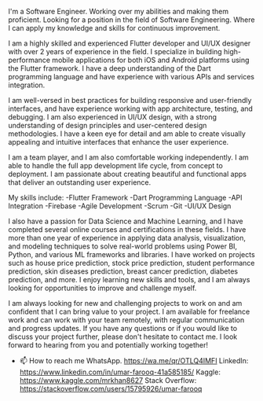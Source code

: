 I'm a Software Engineer. Working over my abilities and making them proficient. Looking for a position in the field of Software Engineering. Where I can apply my knowledge and skills for continuous improvement.

I am a highly skilled and experienced Flutter developer and UI/UX designer with over 2 years of experience in the field. I specialize in building high-performance mobile applications for both iOS and Android platforms using the Flutter framework. I have a deep understanding of the Dart programming language and have experience with various APIs and services integration.

I am well-versed in best practices for building responsive and user-friendly interfaces, and have experience working with app architecture, testing, and debugging. I am also experienced in UI/UX design, with a strong understanding of design principles and user-centered design methodologies. I have a keen eye for detail and am able to create visually appealing and intuitive interfaces that enhance the user experience.

I am a team player, and I am also comfortable working independently. I am able to handle the full app development life cycle, from concept to deployment. I am passionate about creating beautiful and functional apps that deliver an outstanding user experience.

My skills include:
-Flutter Framework
-Dart Programming Language
-API Integration
-Firebase
-Agile Development
-Scrum
-Git
-UI/UX Design

I also have a passion for Data Science and Machine Learning, and I have completed several online courses and certifications in these fields. I have more than one year of experience in applying data analysis, visualization, and modeling techniques to solve real-world problems using Power BI, Python, and various ML frameworks and libraries. I have worked on projects such as house price prediction, stock price prediction, student performance prediction, skin diseases prediction, breast cancer prediction, diabetes prediction, and more. I enjoy learning new skills and tools, and I am always looking for opportunities to improve and challenge myself.

I am always looking for new and challenging projects to work on and am confident that I can bring value to your project. I am available for freelance work and can work with your team remotely, with regular communication and progress updates. If you have any questions or if you would like to discuss your project further, please don't hesitate to contact me. I look forward to hearing from you and potentially working together!

- 📫 How to reach me 
WhatsApp. https://wa.me/qr/OTLQ4IMFI
LinkedIn: https://www.linkedin.com/in/umar-farooq-41a585185/
Kaggle: https://www.kaggle.com/mrkhan8627
Stack Overflow: https://stackoverflow.com/users/15795926/umar-farooq




<!---
MrKhan8627/MrKhan8627 is a ✨ special ✨ repository because its `README.md` (this file) appears on your GitHub profile.
You can click the Preview link to take a look at your changes.
--->

